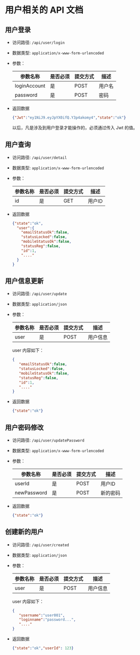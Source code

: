 # 用户相关的 API 文档

## 用户登录

- 访问路径: `/api/user/login`
- 数据类型: `application/x-www-form-urlencoded`
- 参数：

  | 参数名称 | 是否必须| 提交方式 |描述 |  
    | --- | --- | --- | --- |
  | loginAccount | 是 | POST | 用户名 |  
  | password | 是 | POST | 密码 |  


- 返回数据

  ```json
  {"Jwt":"ey1NiJ9.eyJpYX0ifQ.Y3p4akomy4","state":"ok"}
  ```
  
  以后，凡是涉及到用户登录才能操作的，必须通过传入 Jwt 的值。

## 用户查询

- 访问路径: `/api/user/detail`
- 数据类型: `application/x-www-form-urlencoded`
- 参数：

  | 参数名称 | 是否必须| 提交方式 |描述 |  
  | --- | --- | --- | --- |
  | id | 是 | GET | 用户ID |  


- 返回数据

  ```json
  {"state":"ok",
    "user":{
      "emailStatusOk":false,
      "statusLocked":false,
      "mobileStatusOk":false,
      "statusReg":false,
      "id":1,
      "...."
    }
  }
  ```


## 用户信息更新

- 访问路径: `/api/user/update`
- 数据类型: `application/json`
- 参数：

  | 参数名称 | 是否必须| 提交方式 |描述 |  
  | --- | --- | --- | --- |
  | user | 是 | POST | 用户信息 |  

  user 内容如下：
  
   ```json
  {
      "emailStatusOk":false,
      "statusLocked":false,
      "mobileStatusOk":false,
      "statusReg":false,
      "id":1,
      "...."
  }
  ```


- 返回数据

  ```json
  {"state":"ok"}
  ```

## 用户密码修改

- 访问路径: `/api/user/updatePassword`
- 数据类型: `application/x-www-form-urlencoded`
- 参数：

  | 参数名称 | 是否必须| 提交方式 |描述 |  
  | --- | --- | --- | --- |
  | userId | 是 | POST | 用户ID |  
  | newPassword | 是 | POST | 新的密码 |  


- 返回数据

  ```json
  {"state":"ok"}
  ```



## 创建新的用户

- 访问路径: `/api/user/created`
- 数据类型: `application/json`
- 参数：

  | 参数名称 | 是否必须| 提交方式 |描述 |  
  | --- | --- | --- | --- |
  | user | 是 | POST | 用户信息 |  

  user 内容如下：

   ```json
  {
      "username":"user001",
      "loginname":"password...",
      "...."
  }
  ```


- 返回数据

  ```json
  {"state":"ok","userId": 123}
  ```